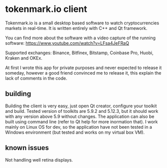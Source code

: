 # tokenmark.io client

Tokenmark.io is a small desktop based software to watch cryptocurrencies markets in real-time.
It is written entirely with C++ and Qt framework.

You can find more about the software with a video capture of the running software:
https://www.youtube.com/watch?v=LFsa4JeFRaQ

Supported exchanges: Binance, Bitfinex, Bitstamp, Coinbase Pro, Huobi, Kraken and OKEx.

At first I wrote this app for private purposes and never expected to release it someday, however a good friend convinced me to release it, this explain the lack of comments in the code.

## building

Building the client is very easy, just open Qt creator, configure your toolkit and build.
Tested version of toolkits are 5.9.2 and 5.12.3, but it should work with any version above 5.9 without changes.
The application can also be built using command line (refer to Qt help for more inormation that).
I work mainly on Linux OS for dev, so the application have not been tested in a Windows environment (but tested and works on my virtual box VM).

## known issues

Not handling well retina displays.

